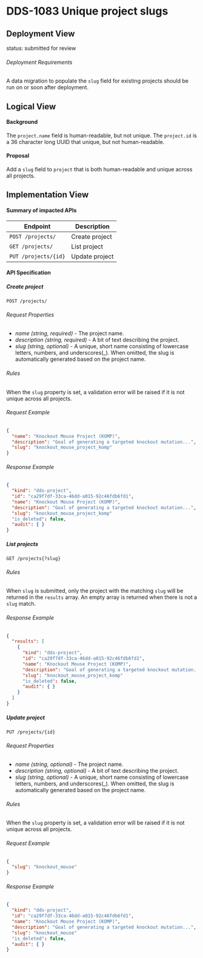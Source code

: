 # DDS-1083 Unique project slugs

## Deployment View

status: submitted for review

###### Deployment Requirements

A data migration to populate the `slug` field for existing projects should be
run on or soon after deployment.

## Logical View

#### Background

The `project.name` field is human-readable, but not unique. The `project.id` is
a 36 character long UUID that unique, but not human-readable.

#### Proposal

Add a `slug` field to `project` that is both human-readable and unique across
all projects.

## Implementation View

#### Summary of impacted APIs

|Endpoint |Description |
|---|---|
| `POST /projects/` | Create project |
| `GET /projects/` | List project |
| `PUT /projects/{id}` | Update project |

#### API Specification

##### Create project

`POST /projects/`

###### Request Properties

- *name (string, required)* - The project name.
- *description (string, required)* - A bit of text describing the project.
- *slug (string, optional)* - A unique, short name consisting of lowercase
  letters, numbers, and underscores(\_). When omitted, the slug is automatically
  generated based on the project name.

###### Rules

When the `slug` property is set, a validation error will be raised if it is not
unique across all projects.

###### Request Example

```JSON
{
  "name": "Knockout Mouse Project (KOMP)",
  "description": "Goal of generating a targeted knockout mutation...",
  "slug": "knockout_mouse_project_komp"
}
```

###### Response Example

```JSON
{
  "kind": "dds-project",
  "id": "ca29f7df-33ca-46dd-a015-92c46fdb6fd1",
  "name": "Knockout Mouse Project (KOMP)",
  "description": "Goal of generating a targeted knockout mutation...",
  "slug": "knockout_mouse_project_komp"
  "is_deleted": false,
  "audit": { }
}
```

##### List projects

`GET /projects{?slug}`

###### Rules

When `slug` is submitted, only the project with the matching `slug` will be
returned in the `results` array. An empty array is returned when there is not
a `slug` match.

###### Response Example

```JSON
{
  "results": [
    {
      "kind": "dds-project",
      "id": "ca29f7df-33ca-46dd-a015-92c46fdb6fd1",
      "name": "Knockout Mouse Project (KOMP)",
      "description": "Goal of generating a targeted knockout mutation...",
      "slug": "knockout_mouse_project_komp"
      "is_deleted": false,
      "audit": { }
    }
  ]
}
```

##### Update project

`PUT /projects/{id}`

###### Request Properties

- *name (string, optional)* - The project name.
- *description (string, optional)* - A bit of text describing the project.
- *slug (string, optional)* - A unique, short name consisting of lowercase
  letters, numbers, and underscores(\_). When omitted, the slug is automatically
  generated based on the project name.

###### Rules

When the `slug` property is set, a validation error will be raised if it is not
unique across all projects.

###### Request Example

```JSON
{
  "slug": "knockout_mouse"
}
```

###### Response Example

```JSON
{
  "kind": "dds-project",
  "id": "ca29f7df-33ca-46dd-a015-92c46fdb6fd1",
  "name": "Knockout Mouse Project (KOMP)",
  "description": "Goal of generating a targeted knockout mutation...",
  "slug": "knockout_mouse"
  "is_deleted": false,
  "audit": { }
}
```
